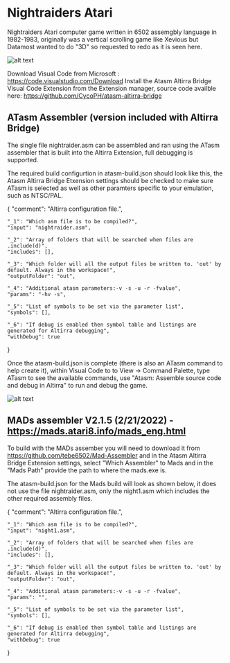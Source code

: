 # Nightraiders Atari
Nightraiders Atari computer game written in 6502 assemgbly language in 1982-1983, originally was a vertical scrolling game like Xevious but Datamost wanted to do "3D" so requested to redo as it is seen here.

![alt text](https://github.com/styck/NightraidersAtari/blob/main/Images/NightRaidersTitleScreen.png?raw=true "NightRaider Title Screen")

Download Visual Code from Microsoft : https://code.visualstudio.com/Download
Install the Atasm Altirra Bridge Visual Code Extension from the Extension manager, source code availble here: https://github.com/CycoPH/atasm-altirra-bridge

## ATasm Assembler (version included with Altirra Bridge)

The single file nightraider.asm can be assembled and ran using the ATasm assembler that is built into the Altirra Extension, full debugging is supported.

The required build configurtion in atasm-build.json should look like this, the Atasm Altirra Bridge Etxension settings should be checked to make sure ATasm is selected as well as other paramters specific to your emulation, such as NTSC/PAL.

{
	"comment": "Altirra configuration file.",

	"_1": "Which asm file is to be compiled?",
	"input": "nightraider.asm", 

	"_2": "Array of folders that will be searched when files are .include(d)",
	"includes": [],

	"_3": "Which folder will all the output files be written to. 'out' by default. Always in the workspace!",
	"outputFolder": "out",

	"_4": "Additional atasm parameters:-v -s -u -r -fvalue",
	"params": "-hv -s",

	"_5": "List of symbols to be set via the parameter list",
	"symbols": [],

	"_6": "If debug is enabled then symbol table and listings are generated for Altirra debugging",
	"withDebug": true
}

Once the atasm-build.json is complete (there is also an ATasm command to help create it), within Visual Code to to View -> Command Palette, type ATasm to see the available commands, use "Atasm: Assemble source code and debug in Altirra" to run and debug the game.

![alt text](https://github.com/styck/NightraidersAtari/blob/main/Images/NightRaidersGameStart.png?raw=true "NightRaider Game play")


## MADs assembler V2.1.5 (2/21/2022) - https://mads.atari8.info/mads_eng.html

To build with the MADs assember you will need to download it from https://github.com/tebe6502/Mad-Assembler and in the Atasm Altirra Bridge Extension settings, select "Which Assembler" to Mads and in the "Mads Path" provide the path to where the mads.exe is.

The atasm-build.json for the Mads build will look as shown below, it does not use the file nightraider.asm, only the night1.asm which includes the other required assembly files.

{
	"comment": "Altirra configuration file.",

	"_1": "Which asm file is to be compiled?",
	"input": "night1.asm", 

	"_2": "Array of folders that will be searched when files are .include(d)",
	"includes": [],

	"_3": "Which folder will all the output files be written to. 'out' by default. Always in the workspace!",
	"outputFolder": "out",

	"_4": "Additional atasm parameters:-v -s -u -r -fvalue",
	"params": "",

	"_5": "List of symbols to be set via the parameter list",
	"symbols": [],

	"_6": "If debug is enabled then symbol table and listings are generated for Altirra debugging",
	"withDebug": true
}



